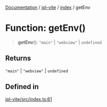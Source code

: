 [Documentation](../../../packages.md) / [jpl-vite](../../index.md) / [index](../index.md) / getEnv

# Function: getEnv()

> **getEnv**(): `"main"` \| `"webview"` \| `undefined`

## Returns

`"main"` \| `"webview"` \| `undefined`

## Defined in

[jpl-vite/src/index.ts:61](https://github.com/rxliuli/joplin-utils/blob/4824c3237f6c8bc282f001f71c149c89286aefdc/packages/jpl-vite/src/index.ts#L61)
